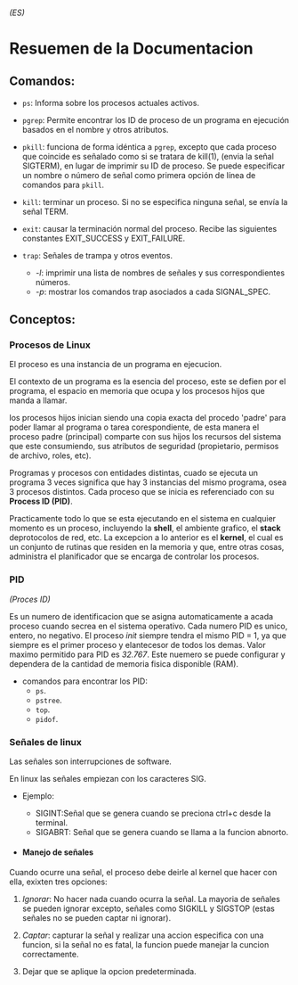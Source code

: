 ###### (ES)
# Resuemen de la Documentacion

## Comandos:
- `ps`: Informa sobre los procesos actuales activos.

- `pgrep`: Permite encontrar los ID de proceso de un programa en ejecución basados en el nombre y otros atributos.

- `pkill`: funciona de forma idéntica a `pgrep`, excepto que cada proceso que coincide es señalado como si se tratara de kill(1), (envia la señal SIGTERM), en lugar de imprimir su ID de proceso. Se puede especificar un nombre o número de señal como primera opción de línea de comandos para `pkill`.

- `kill`: terminar un proceso. Si no se especifica ninguna señal, se envía la señal TERM.

- `exit`: causar la terminación normal del proceso. Recibe las siguientes constantes EXIT_SUCCESS y EXIT_FAILURE.

- `trap`: Señales de trampa y otros eventos. 
	- *-l*: imprimir una lista de nombres de señales y sus correspondientes números.
	- *-p*: mostrar los comandos trap asociados a cada SIGNAL_SPEC.

## Conceptos:
### Procesos de Linux

El proceso es una instancia de un programa en ejecucion.

El contexto de un programa es la esencia del proceso, este se defien por el programa, el espacio en memoria que ocupa y los procesos hijos que manda a llamar.

los procesos hijos inician siendo una copia exacta del procedo 'padre' para poder llamar al programa o tarea corespondiente, de esta manera el proceso padre (principal) comparte con sus hijos los recursos del sistema que este consumiendo, sus atributos de seguridad (propietario, permisos de archivo, roles, etc).

Programas y procesos con entidades distintas, cuado se ejecuta un programa 3 veces significa que hay 3 instancias del mismo programa, osea 3 procesos distintos. Cada proceso que se inicia es referenciado con su **Process ID (PID)**.

Practicamente todo lo que se esta ejecutando en el sistema en cualquier momento es un proceso, incluyendo la **shell**, el ambiente grafico, el **stack** deprotocolos de red, etc. La excepcion a lo anterior es el **kernel**, el cual es un conjunto de rutinas que residen en la memoria y que, entre otras cosas, administra el planificador que se encarga de controlar los procesos.


### PID
*(Proces ID)*

Es un numero de identificacion que se asigna automaticamente a acada proceso cuando secrea en el sistema operativo. Cada numero PID es unico, entero, no negativo.
El proceso *init* siempre tendra el mismo PID = 1, ya que siempre es el primer proceso y elantecesor de todos los demas.
Valor maximo permitido para PID  es *32.767*. Este nuemero se puede configurar y dependera de la cantidad de memoria fisica disponible (RAM).

- comandos para encontrar los PID:
	- `ps`.
	- `pstree`.
	- `top`.
	- `pidof`.

### Señales de linux

Las señales son interrupciones de software.

En linux las señales empiezan con los caracteres SIG.
- Ejemplo:
	- SIGINT:Señal que se genera cuando se preciona ctrl+c desde la terminal.
	- SIGABRT: Señal que se genera cuando se llama a la funcion abnorto.

- #### Manejo de señales
Cuando ocurre una señal, el proceso debe deirle al kernel que hacer con ella, exixten tres opciones:

1. *Ignorar*: No hacer nada cuando ocurra la señal. La mayoria de señales se pueden ignorar excepto, señales como SIGKILL y SIGSTOP (estas señales no se pueden captar ni ignorar).

2. *Captar*: capturar la señal y realizar una accion especifica con una funcion, si la señal no es fatal, la funcion puede manejar la cuncion correctamente.

3. Dejar que se aplique la opcion predeterminada.





